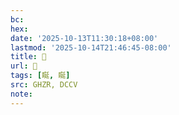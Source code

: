 ```yaml
---
bc:
hex:
date: '2025-10-13T11:30:18+08:00'
lastmod: '2025-10-14T21:46:45-08:00'
title: 󰥏
url: 󰥏
tags: [䀽, 䀽]
src: GHZR, DCCV
note:
---
```

